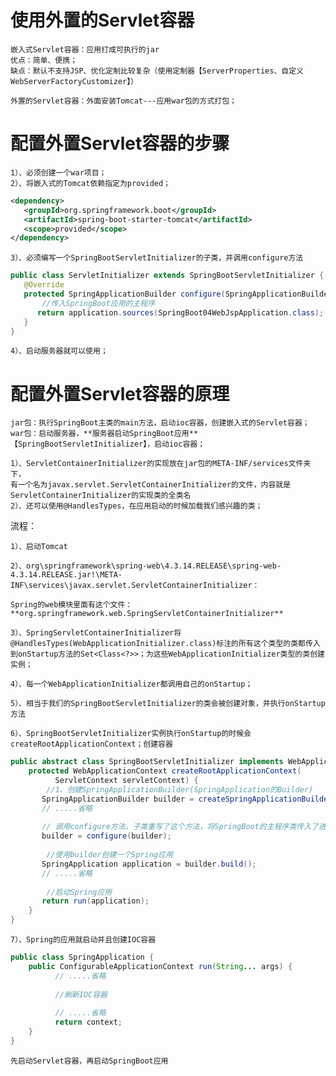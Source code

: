 # 使用外置的Servlet容器

    嵌入式Servlet容器：应用打成可执行的jar
    优点：简单、便携；
    缺点：默认不支持JSP、优化定制比较复杂（使用定制器【ServerProperties、自定义WebServerFactoryCustomizer】）

    外置的Servlet容器：外面安装Tomcat---应用war包的方式打包；

# 配置外置Servlet容器的步骤

    1）、必须创建一个war项目；
    2）、将嵌入式的Tomcat依赖指定为provided；

```xml
<dependency>
   <groupId>org.springframework.boot</groupId>
   <artifactId>spring-boot-starter-tomcat</artifactId>
   <scope>provided</scope>
</dependency>
```

    3）、必须编写一个SpringBootServletInitializer的子类，并调用configure方法

```java
public class ServletInitializer extends SpringBootServletInitializer {
   @Override
   protected SpringApplicationBuilder configure(SpringApplicationBuilder application) {
       //传入SpringBoot应用的主程序
      return application.sources(SpringBoot04WebJspApplication.class);
   }
}
```

    4）、启动服务器就可以使用；

# 配置外置Servlet容器的原理

    jar包：执行SpringBoot主类的main方法，启动ioc容器，创建嵌入式的Servlet容器；
    war包：启动服务器，**服务器启动SpringBoot应用**【SpringBootServletInitializer】，启动ioc容器；

    1）、ServletContainerInitializer的实现放在jar包的META-INF/services文件夹下，
    有一个名为javax.servlet.ServletContainerInitializer的文件，内容就是ServletContainerInitializer的实现类的全类名
    2）、还可以使用@HandlesTypes，在应用启动的时候加载我们感兴趣的类；

流程：

    1）、启动Tomcat

    2）、org\springframework\spring-web\4.3.14.RELEASE\spring-web-4.3.14.RELEASE.jar!\META-INF\services\javax.servlet.ServletContainerInitializer：

    Spring的web模块里面有这个文件：**org.springframework.web.SpringServletContainerInitializer**

    3）、SpringServletContainerInitializer将@HandlesTypes(WebApplicationInitializer.class)标注的所有这个类型的类都传入到onStartup方法的Set<Class<?>>；为这些WebApplicationInitializer类型的类创建实例；

    4）、每一个WebApplicationInitializer都调用自己的onStartup；

    5）、相当于我们的SpringBootServletInitializer的类会被创建对象，并执行onStartup方法

    6）、SpringBootServletInitializer实例执行onStartup的时候会createRootApplicationContext；创建容器

```java
public abstract class SpringBootServletInitializer implements WebApplicationInitializer {
    protected WebApplicationContext createRootApplicationContext(
          ServletContext servletContext) {
        //1、创建SpringApplicationBuilder(SpringApplication的Builder)
       SpringApplicationBuilder builder = createSpringApplicationBuilder();
       // .....省略
        
       // 调用configure方法，子类重写了这个方法，将SpringBoot的主程序类传入了进来
       builder = configure(builder);
        
        //使用builder创建一个Spring应用
       SpringApplication application = builder.build();
       // .....省略
    
        //启动Spring应用
       return run(application);
    }
}
```

    7）、Spring的应用就启动并且创建IOC容器

```java
public class SpringApplication {
    public ConfigurableApplicationContext run(String... args) {
          // .....省略
           
          //刷新IOC容器
    
          // .....省略
          return context;
    }
}
```

    先启动Servlet容器，再启动SpringBoot应用
